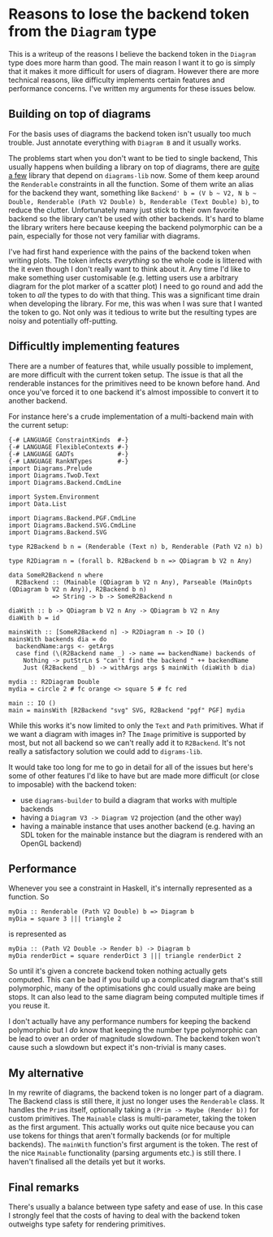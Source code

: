 # Reasons to lose the backend token from the `Diagram` type

This is a writeup of the reasons I believe the backend token in the
`Diagram` type does more harm than good. The main reason I want it to go
is simply that it makes it more difficult for users of diagram. However
there are more technical reasons, like difficulty implements certain
features and performance concerns. I've written my arguments for these
issues below.

## Building on top of diagrams

For the basis uses of diagrams the backend token isn't usually too much
trouble. Just annotate everything with `Diagram B` and it usually works.

The problems start when you don't want to be tied to single backend, 
This usually happens when building a library on top of diagrams, there
are [quite a few](http://packdeps.haskellers.com/reverse/diagrams-lib)
library that depend on `diagrams-lib` now. Some of them keep around the
`Renderable` constraints in all the function. Some of them write an
alias for the backend they want, something like `Backend' b = (V b ~ V2,
N b ~ Double, Renderable (Path V2 Double) b, Renderable (Text Double)
b)`, to reduce the clutter. Unfortunately many just stick to their own
favorite backend so the library can't be used with other backends.
It's hard to blame the library writers here because keeping the backend
polymorphic can be a pain, especially for those not very familiar with
diagrams.

I've had first hand experience with the pains of the backend token when
writing plots. The token infects *everything* so the whole code is
littered with the it even though I don't really want to think about it.
Any time I'd like to make something user customisable (e.g. letting
users use a arbitrary diagram for the plot marker of a scatter plot) I
need to go round and add the token to *all* the types to do with that
thing. This was a significant time drain when developing the library.
For me, this was when I was sure that I wanted the token to go. Not only
was it tedious to write but the resulting types are noisy and
potentially off-putting.

## Difficultly implementing features

There are a number of features that, while usually possible to
implement, are more difficult with the current token setup. The
issue is that all the renderable instances for the primitives need to be
known before hand. And once you've forced it to one backend it's almost
impossible to convert it to another backend.

For instance here's a crude implementation of a multi-backend main with
the current setup:

```
{-# LANGUAGE ConstraintKinds  #-}
{-# LANGUAGE FlexibleContexts #-}
{-# LANGUAGE GADTs            #-}
{-# LANGUAGE RankNTypes       #-}
import Diagrams.Prelude
import Diagrams.TwoD.Text
import Diagrams.Backend.CmdLine

import System.Environment
import Data.List

import Diagrams.Backend.PGF.CmdLine
import Diagrams.Backend.SVG.CmdLine
import Diagrams.Backend.SVG

type R2Backend b n = (Renderable (Text n) b, Renderable (Path V2 n) b)

type R2Diagram n = (forall b. R2Backend b n => QDiagram b V2 n Any)

data SomeR2Backend n where
  R2Backend :: (Mainable (QDiagram b V2 n Any), Parseable (MainOpts (QDiagram b V2 n Any)), R2Backend b n)
            => String -> b -> SomeR2Backend n

diaWith :: b -> QDiagram b V2 n Any -> QDiagram b V2 n Any
diaWith b = id

mainsWith :: [SomeR2Backend n] -> R2Diagram n -> IO ()
mainsWith backends dia = do
  backendName:args <- getArgs
  case find (\(R2Backend name _) -> name == backendName) backends of
    Nothing -> putStrLn $ "can't find the backend " ++ backendName
    Just (R2Backend _ b) -> withArgs args $ mainWith (diaWith b dia)

mydia :: R2Diagram Double
mydia = circle 2 # fc orange <> square 5 # fc red

main :: IO ()
main = mainsWith [R2Backend "svg" SVG, R2Backend "pgf" PGF] mydia
```

While this works it's now limited to only the `Text` and `Path`
primitives. What if we want a diagram with images in? The `Image`
primitive is supported by most, but not all backend so we can't really
add it to `R2Backend`. It's not really a satisfactory solution we could
add to `digrams-lib`.

It would take too long for me to go in detail for all of the issues but
here's some of other features I'd like to have but are made more
difficult (or close to imposable) with the backend token:

  - use `diagrams-builder` to build a diagram that works with multiple
    backends
  - having a `Diagram V3 -> Diagram V2` projection (and the other way)
  - having a mainable instance that uses another backend (e.g. having an
    SDL token for the mainable instance but the diagram is rendered with
    an OpenGL backend)

## Performance

Whenever you see a constraint in Haskell, it's internally represented as
a function. So

```
myDia :: Renderable (Path V2 Double) b => Diagram b
myDia = square 3 ||| triangle 2
```

is represented as

```
myDia :: (Path V2 Double -> Render b) -> Diagram b
myDia renderDict = square renderDict 3 ||| triangle renderDict 2
```

So until it's given a concrete backend token nothing actually gets
computed. This can be bad if you build up a complicated diagram that's
still polymorphic, many of the optimisations ghc could usually make are
being stops. It can also lead to the same diagram being computed
multiple times if you reuse it.

I don't actually have any performance numbers for keeping the backend
polymorphic but I *do* know that keeping the number type polymorphic can
be lead to over an order of magnitude slowdown. The backend token won't
cause such a slowdown but expect it's non-trivial is many cases.

## My alternative

In my rewrite of diagrams, the backend token is no longer part
of a diagram. The Backend class is still there, it just no longer uses
the `Renderable` class. It handles the `Prim`s itself, optionally taking
a `(Prim -> Maybe (Render b))` for custom primitives. The `Mainable`
class is multi-parameter, taking the token as the first argument. This
actually works out quite nice because you can use tokens for things that
aren't formally backends (or for multiple backends). The `mainWith`
function's first argument is the token. The rest of the nice `Mainable`
functionality (parsing arguments etc.) is still there. I haven't
finalised all the details yet but it works.

## Final remarks

There's usually a balance between type safety and ease of use. In this
case I strongly feel that the costs of having to deal with the backend
token outweighs type safety for rendering primitives.

